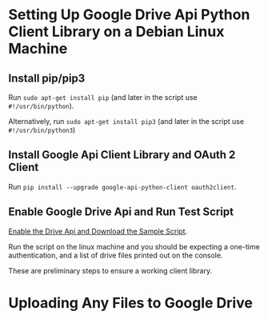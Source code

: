 # Setting Up Google Drive Api Python Client Library on a Debian Linux Machine

## Install pip/pip3
Run `sudo apt-get install pip` (and later in the script use `#!/usr/bin/python`).

Alternatively, run `sudo apt-get install pip3` (and later in the script use `#!/usr/bin/python3`)

## Install Google Api Client Library and OAuth 2 Client
Run `pip install --upgrade google-api-python-client oauth2client`.

## Enable Google Drive Api and Run Test Script
[Enable the Drive Api and Download the Sample Script](https://developers.google.com/drive/api/v3/quickstart/python).

Run the script on the linux machine and you should be expecting a one-time authentication, and a list of drive files printed out on the console.

These are preliminary steps to ensure a working client library.

# Uploading Any Files to Google Drive

